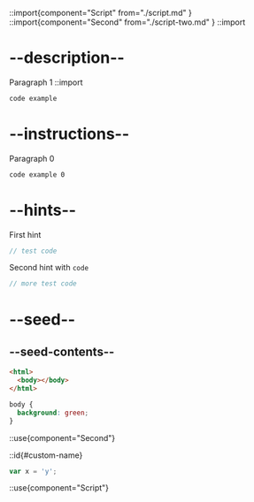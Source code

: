 ::import{component="Script" from="./script.md" }
::import{component="Second" from="./script-two.md" }
::import

# --description--

Paragraph 1 ::import

```html
code example
```

# --instructions--

Paragraph 0

```html
code example 0
```

# --hints--

First hint

```js
// test code
```

Second hint with <code>code</code>

```js
// more test code
```

# --seed--

## --seed-contents--

```html
<html>
  <body></body>
</html>
```

```css
body {
  background: green;
}
```

::use{component="Second"}

::id{#custom-name}

```js
var x = 'y';
```

::use{component="Script"}
